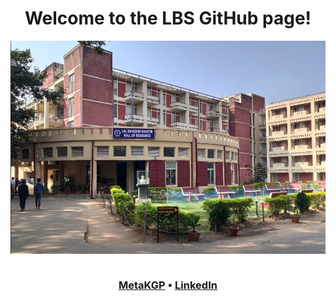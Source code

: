 <h1 align="center"> Welcome to the LBS GitHub page! </h1>

<img src="./profile/lbs-banner.jpg" align="center"/><br/><br/>

<h3 align="center">
  <b><a href="https://wiki.metakgp.org/w/Lal_Bahadur_Shastri_Hall_of_Residence">MetaKGP</a></b>
  •
  <b><a href="https://www.linkedin.com/company/lbsiitkgp/">LinkedIn</a></b>
</h3>